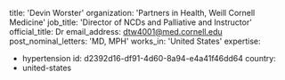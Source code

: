 title: 'Devin Worster'
organization: 'Partners in Health, Weill Cornell Medicine'
job_title: 'Director of NCDs and Palliative and Instructor'
official_title: Dr
email_address: dtw4001@med.cornell.edu
post_nominal_letters: 'MD, MPH'
works_in: 'United States'
expertise:
  - hypertension
id: d2392d16-df91-4d60-8a94-e4a41f46dd64
country:
  - united-states
